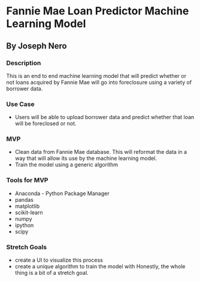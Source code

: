 # Fannie Mae Loan Predictor Machine Learning Model 

## By Joseph Nero 

### Description
This is an end to end machine learning model that will predict whether or not loans acquired by Fannie Mae will go into foreclosure using a variety of borrower data. 

### Use Case
* Users will be able to upload borrower data and predict whether that loan will be foreclosed or not. 

### MVP
* Clean data from Fannie Mae database. This will reformat the data in a way that will allow its use by the machine learning model. 
* Train the model using a generic algorithm 


### Tools for MVP
* Anaconda - Python Package Manager 
* pandas
* matplotlib
* scikit-learn
* numpy 
* ipython
* scipy


### Stretch Goals
* create a UI to visualize this process 
* create a unique algorithm to train the model with
Honestly, the whole thing is a bit of a stretch goal. 

